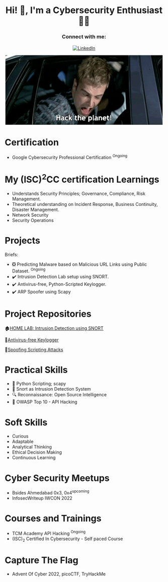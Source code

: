 <h1 align="center">Hi! 👀, I'm a Cybersecurity Enthusiast 🧑‍💻</h1>

<p align="middle">
<h3 align="middle">Connect with me:</h3>
</p>
<p align="middle">
<a href="https://linkedin.com/in/2bitsonly" target="blank"><img align="center" src="https://raw.githubusercontent.com/rahuldkjain/github-profile-readme-generator/master/src/images/icons/Social/linked-in-alt.svg" alt="LinkedIn" height="30" width="40" /></a>
</p>
<p align="middle">
<img align="center" src="hacktheplanet.gif">
</p>

# Certification

  - Google Cybersecurity Professional Certification <sup>Ongoing</sup>

# My (ISC)<sup>2</sup>CC certification Learnings

- Understands Security Principles; Governance, Compliance, Risk Management.
- Theoretical understanding on Incident Response, Business Continuity, Disaster Management.
- Network Security
- Security Operations

# Projects

  Briefs:

 - ❎ Predicting Malware based on Malicious URL Links using Public Dataset. <sup>Ongoing</sup>
 - ✔️ Intrusion Detection Lab setup using SNORT.
 - ✔️ Antivirus-free, Python-Scripted Keylogger.
 - ✔️ ARP Spoofer using Scapy

# Project Repositories


🏚️[HOME LAB: Intrusion Detection using SNORT](https://github.com/0xBash/IDS-Home-Lab#readme)

🔑[Antivirus-free Keylogger](https://github.com/0xBash/Antivirus-Free-Keylogger)

🤖[Spoofing Scripting Attacks](https://github.com/0xBash/pyjects)


# Practical Skills
- 🐍 Python Scripting; scapy
- 🐽 Snort as Intrusion Detection System
- 🔍 Reconnaissance: Open Source Intelligence
- 🤖 OWASP Top 10 - API Hacking
  


# Soft Skills

 - Curious
 - Adaptable
 - Analytical Thinking
 - Ethical Decision Making
 - Continuous Learning

# Cyber Security Meetups

  - Bsides Ahmedabad 0x3, 0x4<sup>upcoming</sup>
  - InfosecWriteup IWCON 2022
    
# Courses and Trainings

  - TCM Academy API Hacking <sup>Ongoing</sup>
  - (ISC)<sub>2</sub> Certified In Cybersecurity - Self paced Course

# Capture The Flag
  - Advent Of Cyber 2022, picoCTF, TryHackMe
